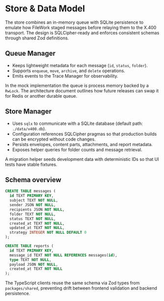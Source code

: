 # Store & Data Model

The store combines an in-memory queue with SQLite persistence to emulate how FileWork staged messages before relaying them to the X.400 transport. The design is SQLCipher-ready and enforces consistent schemas through shared Zod definitions.

## Queue Manager

* Keeps lightweight metadata for each message (`id`, `status`, `folder`).
* Supports `enqueue`, `move`, `archive`, and `delete` operations.
* Emits events to the Trace Manager for observability.

In the mock implementation the queue is process memory backed by a `RwLock`. The architecture document outlines how future releases can swap it for Redis or another durable queue.

## Store Manager

* Uses `sqlx` to communicate with a SQLite database (default path: `./data/x400.db`).
* Configuration references SQLCipher pragmas so that production builds can be encrypted without code changes.
* Persists envelopes, content parts, attachments, and report metadata.
* Exposes helper queries for folder counts and message retrieval.

A migration helper seeds development data with deterministic IDs so that UI tests have stable fixtures.

## Schema overview

```sql
CREATE TABLE messages (
  id TEXT PRIMARY KEY,
  subject TEXT NOT NULL,
  sender JSON NOT NULL,
  recipients JSON NOT NULL,
  folder TEXT NOT NULL,
  status TEXT NOT NULL,
  created_at TEXT NOT NULL,
  updated_at TEXT NOT NULL,
  strategy INTEGER NOT NULL DEFAULT 0
);

CREATE TABLE reports (
  id TEXT PRIMARY KEY,
  message_id TEXT NOT NULL REFERENCES messages(id),
  type TEXT NOT NULL,
  payload JSON NOT NULL,
  created_at TEXT NOT NULL
);
```

The TypeScript clients reuse the same schema via Zod types from `packages/shared`, preventing drift between frontend validation and backend persistence.

